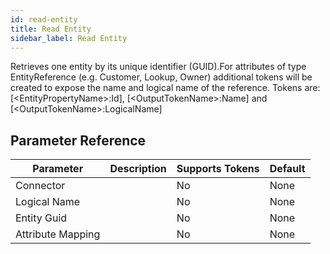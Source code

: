 ```yaml
---
id: read-entity
title: Read Entity
sidebar_label: Read Entity
---
```



Retrieves one entity by its unique identifier (GUID).For attributes of type EntityReference (e.g. Customer, Lookup, Owner) additional tokens will be created to expose the name and logical name of the reference. Tokens are: [&lt;EntityPropertyName&gt;:Id], [&lt;OutputTokenName&gt;:Name] and [&lt;OutputTokenName&gt;:LogicalName]

## Parameter Reference
| Parameter | Description | Supports Tokens | Default |
| -- | -- | -- | -- |
| Connector |  | No | None |
| Logical Name |  | No | None |
| Entity Guid |  | No | None |
| Attribute Mapping |  | No | None |
